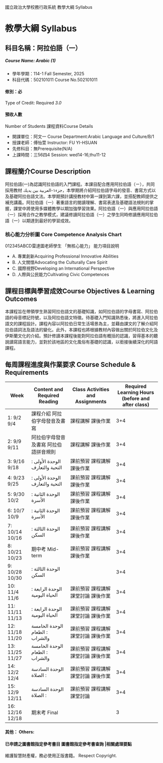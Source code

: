 國立政治大學校務行政系統 教學大綱 Syllabus
# 教學大綱 Syllabus
##  科目名稱：阿拉伯語（一）
#####  Course Name: Arabic (1)
  * 學年學期：114-1 Fall Semester, 2025 
  * 科目代碼：502101011 Course No.502101011
#### 修別：必
Type of Credit: Required 
_3.0_
#### 預收人數
Number of Students
課程資料Course Details
  * 開課單位：阿文一 Course Department:Arabic Language and Culture/B/1 
  * 授課老師：傅怡萱 Instructor: FU YI-HSUAN 
  * 先修科目：無Prerequisite(N/A)
  * 上課時間：三56四4 Session: wed14-16,thu11-12
##  課程簡介Course Description
阿拉伯語(一)為認識阿拉伯語的入門課程。本課目配合應用阿拉伯語（ㄧ），共同採用教材 جزء١-العربية بين يديك，本學期將介紹阿拉伯語字母的發音、書寫方式以及基礎阿拉伯語文法。本學期預計講授教材中第一課到第六課，並搭配教師提供之補充講義。阿拉伯語（一）著重語言的閱讀理解、書寫表達及基礎語法規則的掌握，課堂中將使用多媒體教學以期加強學習效果。阿拉伯語（一）與應用阿拉伯語（一）採用合作之教學模式，建議修讀阿拉伯語（一）之學生同時修讀應用阿拉伯語（一）以期達到最好的學習成效。
###  核心能力分析圖 Core Competence Analysis Chart
012345ABCD雷達圖老師學生
「無核心能力」 
能力項目說明
  * A. 專業創新Acquiring Professional Innovative Abilities
  * B. 人文關懷Advocating the Culturally Care Spirit
  * C. 國際視野Developing an International Perspective 
  * D. 人際與公民能力Cultivating Civic Competences
##  課程目標與學習成效Course Objectives & Learning Outcomes 
本課程旨在帶領學生熟習阿拉伯語文的基礎知識，如阿拉伯語的字母書寫、阿拉伯語的母音標記符號，以及阿拉伯語文特徵。待基礎入門知識熟悉後，將進入阿拉伯語文的課程設計。課程內容以阿拉伯日常生活場景為主，並藉由課文的了解介紹阿拉伯語詞法及語法的變化。此外，本課程也將根據教材內容做出關於阿拉伯文化及伊斯蘭文化的介紹。預計修讀本課程後能對阿拉伯語有概括的認識，習得基本的聽說讀寫語言能力，並對於該地區的文化風俗有基礎的認識，以銜接後續深化的阿語課程。
##  每周課程進度與作業要求 Course Schedule & Requirements
Week |  Content and Required Reading |  Class Activities and Assignments |  Required Learning Hours (before and after class)  
---|---|---|---  
1: 9/2 9/4 |  課程介紹 阿拉伯字母發音及書寫 |  課程講解 課後作業 |  3+4  
2: 9/9 9/11 |  阿拉伯字母發音及書寫 阿拉伯語拼音規則 |  課程講解 課後作業 |  3+4  
3: 9/16 9/18 |  الوحدة الأولى : التحية والتعارف |  課前預習 課程講解 課後作業 |  3+4  
4: 9/23 9/25 |  الوحدة الأولى : التحية والتعارف |  課前預習 課程講解 課後作業 |  3+4  
5: 9/30 10/2 |  الوحدة الثانية : الأسرة |  課前預習 課程講解 課後作業 |  3+4  
6: 10/7 10/9 |  الوحدة الثانية : الأسرة |  課前預習 課程講解 課後作業 |  3+4  
7: 10/14 10/16 |  الوحدة الثالثة : السكن |  課前預習 課程講解 課後作業 |  3+4  
8: 10/21 10/23 |  期中考 Mid-term |  課前預習 課程講解 課後作業 |  3+4  
9: 10/28 10/30 |  الوحدة الثالثة : السكن |  |  3+4  
10: 11/4 11/6 |  الوحدة الرابعة : الحياة اليومية |  課前預習 課程講解 課堂討論 課後作業 |  3+4  
11: 11/11 11/13 |  الوحدة الرابعة : الحياة اليومية |  課前預習 課程講解 課堂討論 課後作業 |  3+4  
12: 11/18 11/20 |  الوحدة الخامسة : الطعام والشراب |  課前預習 課程講解 課堂討論 課後作業 |  3+4  
13: 11/25 11/27 |  الوحدة الخامسة : الطعام والشراب |  課前預習 課程講解 課堂討論 課後作業 |  3+4  
14: 12/2 12/4 |  الوحدة السادسة : الصلاة |  課前預習 課程講解 課堂討論 課後作業 |  3+4  
15: 12/9 12/11 |  الوحدة السادسة : الصلاة |  課前預習 課程講解 課堂討論 |  3+4  
16: 12/16 12/18 |  期末考 Final |  |  3  
####  其他： Others:
####  已申請之圖書館指定參考書目  圖書館指定參考書查詢 |相關處理要點
維護智慧財產權，務必使用正版書籍。 Respect Copyright.